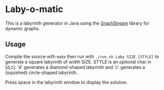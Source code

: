 # Laby-o-matic

This is a labyrinth generator in Java using the [GraphStream][]
library for dynamic graphs.

## Usage

Compile the source with `make` then run with `./run.sh Laby SIZE
[STYLE]` to generate a square labyrinth of width SIZE.  STYLE is an
optional char in [d,c]. 'd' generates a diamond-shaped labyrinth and
'c' generates a (squished) circle-shaped labyrinth.

Press space in the labyrinth window to display the solution.

[GraphStream]: http://graphstream-project.org/

